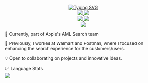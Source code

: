 <p align="center">
<a href="https://github.com/bkatwal">
    <img src="https://readme-typing-svg.demolab.com?font=Georgia&size=18&duration=2000&pause=100&multiline=true&width=500&height=80&lines=Bikas+Katwal;Search Engineer+%7C+Distributed+Systems+%7C+Software+Engineer;AI" alt="Typing SVG" />
</a>
<br/>

<a href="https://www.linkedin.com/in/bikas-katwal">
    <img src="https://img.shields.io/badge/-Linkedin-blue?style=flat-square&logo=linkedin">
</a>
<a href="mailto:bikas.chhetri10@gmail.com">
    <img src="https://img.shields.io/badge/-Email-red?style=flat-square&logo=gmail&logoColor=white">
</a>
<br/>
<a href="https://bikas-katwal.medium.com/">
    <img src="https://img.shields.io/badge/Blog-Medium-lightgrey">
</a>
<a href="https://stackoverflow.com/users/3903366/bikas-katwal">
    <img src="https://img.shields.io/stackexchange/stackoverflow/r/3903366">
</a>

<br/>

<a href="https://github.com/bkatwal">
    <img src="https://github-stats-alpha.vercel.app/api?username=bkatwal&cc=22272e&tc=37BCF6&ic=fff&bc=0000">
</a>

</p>

🔭 Currently, part of Apple's AML Search team. 

🔭 Previously, I worked at Walmart and Postman, where I focused on enhancing the search experience for the customers/users.

💡 Open to collaborating on projects and innovative ideas.


📈 Language Stats
<br/>
![](http://github-profile-summary-cards.vercel.app/api/cards/repos-per-language?username=bkatwal&theme=dracula)

